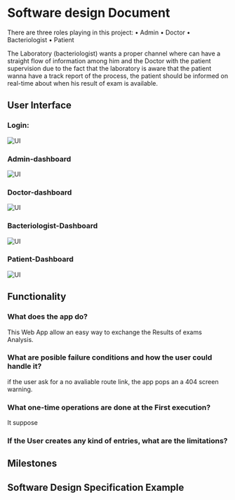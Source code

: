# Software design Document

There are three roles playing in this project:
    • Admin
    • Doctor
    • Bacteriologist
    • Patient
      
The Laboratory (bacteriologist) wants a proper channel where can have a straight flow of information among him and the Doctor with the patient supervision due to the fact that the laboratory is aware that  the patient wanna have a track report of the process, the patient should be informed on real-time about when his result of exam is available. 

## User Interface

### Login:
  ![UI](https://raw.githubusercontent.com/wise-crab/wise-crab.github.io/master/screens/Mobile_360px.png)

### Admin-dashboard
  ![UI](https://raw.githubusercontent.com/wise-crab/wise-crab.github.io/master/Admin-dashboard.png)

### Doctor-dashboard
  ![UI](https://raw.githubusercontent.com/wise-crab/wise-crab.github.io/master/Doctor_Dashboard.png)

### Bacteriologist-Dashboard
  ![UI](https://raw.githubusercontent.com/wise-crab/wise-crab.github.io/master/Bacteriologist-Dashboard.png)

### Patient-Dashboard
  ![UI](https://raw.githubusercontent.com/wise-crab/wise-crab.github.io/master/Patient-Dashboard.png)

## Functionality

### What does the app do?
This Web App allow an easy way to exchange the Results of exams Analysis.

### What are posible failure conditions and how the user could handle it?
if the user ask for a no avaliable route link, the app pops an a 404 screen warning.

### What one-time operations are done at the First execution?
It suppose 

### If the User creates any kind of entries, what are the limitations?


## Milestones


## Software Design Specification Example
